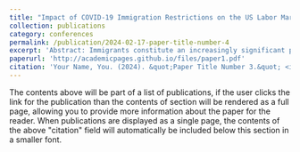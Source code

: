 ```yaml
---
title: "Impact of COVID-19 Immigration Restrictions on the US Labor Market and Skill Demand."
collection: publications
category: conferences
permalink: /publication/2024-02-17-paper-title-number-4
excerpt: 'Abstract: Immigrants constitute an increasingly significant portion of the U.S. population and workforce. By March 2019, approximately 39 million foreign-born working-age individuals were in the U.S., making up 18.4 percent of the working-age population. The COVID-19 pandemic and subsequent border closures and immigration ban reversed this trend, reducing the number of working-age foreign-born individuals by over 2 million in 2020 compared to pre-pandemic projections. This paper explores the impact of COVID-19  border closures and immigration restrictions on U.S. labor markets. Using data from the monthly Current Population Survey (CPS) and Burning Glass's (BG) online job postings, our methodology employs panel regression, difference-in-differences (DiD), and an event-study design, leveraging both the geographic and temporal variation in the foreign-born share before and after immigration restrictions. I analyze changes in the immigrant demographics by education, gender, region, and occupation, as well as the effects on native employment, wage growth, and employers' skill demand. I find that the drop in immigration increased native employment and decreased foreign-born employment, suggesting a substitution effect and leading to disproportionate wage growth. This overall substitution effect contrasts with the within-occupation findings, where immigration restrictions reduce native employment. Additionally, immigrant shortages accelerated firms' adoption of new technologies and automation over time, significantly altering skill requirements in affected regions and occupations.'
paperurl: 'http://academicpages.github.io/files/paper1.pdf'
citation: 'Your Name, You. (2024). &quot;Paper Title Number 3.&quot; <i>GitHub Journal of Bugs</i>. 1(3).'
---
```


The contents above will be part of a list of publications, if the user clicks the link for the publication than the contents of section will be rendered as a full page, allowing you to provide more information about the paper for the reader. When publications are displayed as a single page, the contents of the above "citation" field will automatically be included below this section in a smaller font.
